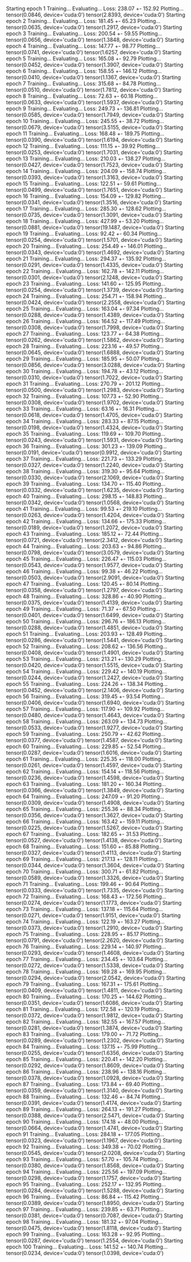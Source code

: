Starting epoch 1
Training...
Evaluating...
Loss: 238.07 +- 152.92
Plotting...
tensor(0.0846, device='cuda:0')
tensor(2.8393, device='cuda:0')
Starting epoch 2
Training...
Evaluating...
Loss: 181.45 +-  65.23
Plotting...
tensor(0.0635, device='cuda:0')
tensor(1.2917, device='cuda:0')
Starting epoch 3
Training...
Evaluating...
Loss: 200.54 +-  59.55
Plotting...
tensor(0.0656, device='cuda:0')
tensor(1.3848, device='cuda:0')
Starting epoch 4
Training...
Evaluating...
Loss: 147.77 +-  98.77
Plotting...
tensor(0.0741, device='cuda:0')
tensor(1.6257, device='cuda:0')
Starting epoch 5
Training...
Evaluating...
Loss: 165.08 +-  92.79
Plotting...
tensor(0.0452, device='cuda:0')
tensor(1.3907, device='cuda:0')
Starting epoch 6
Training...
Evaluating...
Loss: 158.55 +- 146.12
Plotting...
tensor(0.0410, device='cuda:0')
tensor(1.1367, device='cuda:0')
Starting epoch 7
Training...
Evaluating...
Loss: 315.68 +-  84.78
Plotting...
tensor(0.0510, device='cuda:0')
tensor(1.7812, device='cuda:0')
Starting epoch 8
Training...
Evaluating...
Loss:  72.63 +-  60.18
Plotting...
tensor(0.0633, device='cuda:0')
tensor(1.5937, device='cuda:0')
Starting epoch 9
Training...
Evaluating...
Loss: 249.73 +- 136.81
Plotting...
tensor(0.0585, device='cuda:0')
tensor(1.7949, device='cuda:0')
Starting epoch 10
Training...
Evaluating...
Loss: 245.55 +-  38.72
Plotting...
tensor(0.0679, device='cuda:0')
tensor(3.5155, device='cuda:0')
Starting epoch 11
Training...
Evaluating...
Loss: 168.48 +- 189.75
Plotting...
tensor(0.0390, device='cuda:0')
tensor(1.6194, device='cuda:0')
Starting epoch 12
Training...
Evaluating...
Loss: 111.15 +-  39.92
Plotting...
tensor(0.0253, device='cuda:0')
tensor(1.7031, device='cuda:0')
Starting epoch 13
Training...
Evaluating...
Loss: 210.03 +- 138.27
Plotting...
tensor(0.0427, device='cuda:0')
tensor(1.7523, device='cuda:0')
Starting epoch 14
Training...
Evaluating...
Loss: 204.09 +- 158.74
Plotting...
tensor(0.0393, device='cuda:0')
tensor(1.3163, device='cuda:0')
Starting epoch 15
Training...
Evaluating...
Loss: 122.51 +-  59.61
Plotting...
tensor(0.0499, device='cuda:0')
tensor(1.7651, device='cuda:0')
Starting epoch 16
Training...
Evaluating...
Loss: 154.09 +- 129.82
Plotting...
tensor(0.0341, device='cuda:0')
tensor(1.3516, device='cuda:0')
Starting epoch 17
Training...
Evaluating...
Loss: 285.30 +- 128.62
Plotting...
tensor(0.0735, device='cuda:0')
tensor(1.3091, device='cuda:0')
Starting epoch 18
Training...
Evaluating...
Loss: 427.99 +-  53.20
Plotting...
tensor(0.0881, device='cuda:0')
tensor(19.1487, device='cuda:0')
Starting epoch 19
Training...
Evaluating...
Loss:  92.42 +-  60.34
Plotting...
tensor(0.0254, device='cuda:0')
tensor(1.5701, device='cuda:0')
Starting epoch 20
Training...
Evaluating...
Loss: 254.49 +- 146.01
Plotting...
tensor(0.0343, device='cuda:0')
tensor(1.4692, device='cuda:0')
Starting epoch 21
Training...
Evaluating...
Loss: 294.37 +- 135.92
Plotting...
tensor(0.0291, device='cuda:0')
tensor(1.4335, device='cuda:0')
Starting epoch 22
Training...
Evaluating...
Loss: 162.78 +- 142.11
Plotting...
tensor(0.0301, device='cuda:0')
tensor(2.1248, device='cuda:0')
Starting epoch 23
Training...
Evaluating...
Loss: 141.60 +- 125.95
Plotting...
tensor(0.0254, device='cuda:0')
tensor(1.3739, device='cuda:0')
Starting epoch 24
Training...
Evaluating...
Loss: 254.71 +- 158.94
Plotting...
tensor(0.0424, device='cuda:0')
tensor(2.2558, device='cuda:0')
Starting epoch 25
Training...
Evaluating...
Loss: 163.04 +-  97.34
Plotting...
tensor(0.0288, device='cuda:0')
tensor(1.4389, device='cuda:0')
Starting epoch 26
Training...
Evaluating...
Loss: 164.52 +- 117.49
Plotting...
tensor(0.0308, device='cuda:0')
tensor(1.7998, device='cuda:0')
Starting epoch 27
Training...
Evaluating...
Loss: 123.77 +-  64.38
Plotting...
tensor(0.0262, device='cuda:0')
tensor(1.5862, device='cuda:0')
Starting epoch 28
Training...
Evaluating...
Loss: 223.16 +-  49.57
Plotting...
tensor(0.0645, device='cuda:0')
tensor(1.6888, device='cuda:0')
Starting epoch 29
Training...
Evaluating...
Loss: 185.95 +-  50.07
Plotting...
tensor(0.0856, device='cuda:0')
tensor(3.0288, device='cuda:0')
Starting epoch 30
Training...
Evaluating...
Loss: 194.78 +-  43.12
Plotting...
tensor(0.0310, device='cuda:0')
tensor(1.7022, device='cuda:0')
Starting epoch 31
Training...
Evaluating...
Loss: 270.79 +- 201.12
Plotting...
tensor(0.0500, device='cuda:0')
tensor(1.2983, device='cuda:0')
Starting epoch 32
Training...
Evaluating...
Loss: 107.73 +-  52.90
Plotting...
tensor(0.0308, device='cuda:0')
tensor(1.9702, device='cuda:0')
Starting epoch 33
Training...
Evaluating...
Loss:  63.16 +-  16.31
Plotting...
tensor(0.0618, device='cuda:0')
tensor(1.4705, device='cuda:0')
Starting epoch 34
Training...
Evaluating...
Loss: 283.33 +-  87.15
Plotting...
tensor(0.0198, device='cuda:0')
tensor(1.4324, device='cuda:0')
Starting epoch 35
Training...
Evaluating...
Loss: 119.69 +- 109.70
Plotting...
tensor(0.0243, device='cuda:0')
tensor(1.5931, device='cuda:0')
Starting epoch 36
Training...
Evaluating...
Loss: 301.23 +- 139.09
Plotting...
tensor(0.0191, device='cuda:0')
tensor(0.9912, device='cuda:0')
Starting epoch 37
Training...
Evaluating...
Loss: 221.73 +- 133.29
Plotting...
tensor(0.0327, device='cuda:0')
tensor(1.2240, device='cuda:0')
Starting epoch 38
Training...
Evaluating...
Loss: 319.30 +-  95.64
Plotting...
tensor(0.0330, device='cuda:0')
tensor(2.1069, device='cuda:0')
Starting epoch 39
Training...
Evaluating...
Loss: 134.70 +- 115.40
Plotting...
tensor(0.0332, device='cuda:0')
tensor(1.6235, device='cuda:0')
Starting epoch 40
Training...
Evaluating...
Loss: 298.15 +- 148.83
Plotting...
tensor(0.0342, device='cuda:0')
tensor(1.0568, device='cuda:0')
Starting epoch 41
Training...
Evaluating...
Loss:  99.53 +- 219.10
Plotting...
tensor(0.0263, device='cuda:0')
tensor(1.4204, device='cuda:0')
Starting epoch 42
Training...
Evaluating...
Loss: 134.66 +- 175.33
Plotting...
tensor(0.0189, device='cuda:0')
tensor(1.2072, device='cuda:0')
Starting epoch 43
Training...
Evaluating...
Loss: 185.12 +-  72.44
Plotting...
tensor(0.0721, device='cuda:0')
tensor(2.3412, device='cuda:0')
Starting epoch 44
Training...
Evaluating...
Loss: 203.63 +-  94.86
Plotting...
tensor(0.0798, device='cuda:0')
tensor(3.0579, device='cuda:0')
Starting epoch 45
Training...
Evaluating...
Loss: 226.47 +- 115.03
Plotting...
tensor(0.0543, device='cuda:0')
tensor(1.9577, device='cuda:0')
Starting epoch 46
Training...
Evaluating...
Loss:  99.38 +-  46.22
Plotting...
tensor(0.0503, device='cuda:0')
tensor(2.9091, device='cuda:0')
Starting epoch 47
Training...
Evaluating...
Loss: 120.45 +-  80.14
Plotting...
tensor(0.0358, device='cuda:0')
tensor(1.2797, device='cuda:0')
Starting epoch 48
Training...
Evaluating...
Loss: 328.86 +-  40.90
Plotting...
tensor(0.0375, device='cuda:0')
tensor(1.4139, device='cuda:0')
Starting epoch 49
Training...
Evaluating...
Loss:  71.37 +-  67.50
Plotting...
tensor(0.0401, device='cuda:0')
tensor(1.6499, device='cuda:0')
Starting epoch 50
Training...
Evaluating...
Loss: 296.76 +- 186.13
Plotting...
tensor(0.0288, device='cuda:0')
tensor(1.4851, device='cuda:0')
Starting epoch 51
Training...
Evaluating...
Loss: 203.93 +- 128.49
Plotting...
tensor(0.0286, device='cuda:0')
tensor(1.5441, device='cuda:0')
Starting epoch 52
Training...
Evaluating...
Loss: 208.62 +- 136.56
Plotting...
tensor(0.0408, device='cuda:0')
tensor(1.4901, device='cuda:0')
Starting epoch 53
Training...
Evaluating...
Loss: 213.21 +- 130.29
Plotting...
tensor(0.0420, device='cuda:0')
tensor(1.5515, device='cuda:0')
Starting epoch 54
Training...
Evaluating...
Loss: 229.42 +- 140.19
Plotting...
tensor(0.0244, device='cuda:0')
tensor(1.2427, device='cuda:0')
Starting epoch 55
Training...
Evaluating...
Loss: 224.26 +- 138.34
Plotting...
tensor(0.0452, device='cuda:0')
tensor(2.1406, device='cuda:0')
Starting epoch 56
Training...
Evaluating...
Loss: 319.45 +-  93.54
Plotting...
tensor(0.0406, device='cuda:0')
tensor(1.6940, device='cuda:0')
Starting epoch 57
Training...
Evaluating...
Loss: 117.90 +- 109.92
Plotting...
tensor(0.0480, device='cuda:0')
tensor(1.4643, device='cuda:0')
Starting epoch 58
Training...
Evaluating...
Loss: 263.09 +- 134.73
Plotting...
tensor(0.0533, device='cuda:0')
tensor(1.9277, device='cuda:0')
Starting epoch 59
Training...
Evaluating...
Loss: 250.79 +-  42.62
Plotting...
tensor(0.0377, device='cuda:0')
tensor(1.4587, device='cuda:0')
Starting epoch 60
Training...
Evaluating...
Loss: 229.85 +-  52.54
Plotting...
tensor(0.0287, device='cuda:0')
tensor(1.6016, device='cuda:0')
Starting epoch 61
Training...
Evaluating...
Loss: 225.35 +- 118.00
Plotting...
tensor(0.0261, device='cuda:0')
tensor(1.4597, device='cuda:0')
Starting epoch 62
Training...
Evaluating...
Loss: 154.14 +- 118.56
Plotting...
tensor(0.0236, device='cuda:0')
tensor(1.4598, device='cuda:0')
Starting epoch 63
Training...
Evaluating...
Loss: 181.20 +- 160.34
Plotting...
tensor(0.0366, device='cuda:0')
tensor(1.3849, device='cuda:0')
Starting epoch 64
Training...
Evaluating...
Loss: 247.09 +-  91.20
Plotting...
tensor(0.0309, device='cuda:0')
tensor(1.4908, device='cuda:0')
Starting epoch 65
Training...
Evaluating...
Loss: 255.36 +-  88.34
Plotting...
tensor(0.0356, device='cuda:0')
tensor(1.3627, device='cuda:0')
Starting epoch 66
Training...
Evaluating...
Loss: 163.42 +- 159.11
Plotting...
tensor(0.0225, device='cuda:0')
tensor(1.5267, device='cuda:0')
Starting epoch 67
Training...
Evaluating...
Loss: 182.65 +-  31.53
Plotting...
tensor(0.0527, device='cuda:0')
tensor(1.4138, device='cuda:0')
Starting epoch 68
Training...
Evaluating...
Loss: 151.60 +-  85.88
Plotting...
tensor(0.0327, device='cuda:0')
tensor(1.4113, device='cuda:0')
Starting epoch 69
Training...
Evaluating...
Loss: 217.13 +- 128.11
Plotting...
tensor(0.0344, device='cuda:0')
tensor(1.3604, device='cuda:0')
Starting epoch 70
Training...
Evaluating...
Loss: 300.71 +-  61.82
Plotting...
tensor(0.0589, device='cuda:0')
tensor(1.3326, device='cuda:0')
Starting epoch 71
Training...
Evaluating...
Loss: 199.46 +-  90.64
Plotting...
tensor(0.0333, device='cuda:0')
tensor(1.7335, device='cuda:0')
Starting epoch 72
Training...
Evaluating...
Loss: 168.43 +- 172.56
Plotting...
tensor(0.0274, device='cuda:0')
tensor(1.1773, device='cuda:0')
Starting epoch 73
Training...
Evaluating...
Loss: 137.18 +- 115.64
Plotting...
tensor(0.0271, device='cuda:0')
tensor(1.9151, device='cuda:0')
Starting epoch 74
Training...
Evaluating...
Loss: 122.19 +- 163.27
Plotting...
tensor(0.0373, device='cuda:0')
tensor(1.2910, device='cuda:0')
Starting epoch 75
Training...
Evaluating...
Loss: 228.95 +-  85.17
Plotting...
tensor(0.0791, device='cuda:0')
tensor(2.2620, device='cuda:0')
Starting epoch 76
Training...
Evaluating...
Loss: 229.14 +- 140.97
Plotting...
tensor(0.0293, device='cuda:0')
tensor(1.4608, device='cuda:0')
Starting epoch 77
Training...
Evaluating...
Loss: 234.45 +- 103.64
Plotting...
tensor(0.0272, device='cuda:0')
tensor(1.5338, device='cuda:0')
Starting epoch 78
Training...
Evaluating...
Loss: 169.28 +- 169.95
Plotting...
tensor(0.0294, device='cuda:0')
tensor(2.0542, device='cuda:0')
Starting epoch 79
Training...
Evaluating...
Loss: 167.31 +- 175.61
Plotting...
tensor(0.0409, device='cuda:0')
tensor(1.4811, device='cuda:0')
Starting epoch 80
Training...
Evaluating...
Loss: 170.25 +- 144.62
Plotting...
tensor(0.0351, device='cuda:0')
tensor(1.6086, device='cuda:0')
Starting epoch 81
Training...
Evaluating...
Loss: 172.58 +- 120.19
Plotting...
tensor(0.0372, device='cuda:0')
tensor(1.9812, device='cuda:0')
Starting epoch 82
Training...
Evaluating...
Loss: 182.55 +- 167.57
Plotting...
tensor(0.0281, device='cuda:0')
tensor(1.3874, device='cuda:0')
Starting epoch 83
Training...
Evaluating...
Loss: 179.00 +-  71.72
Plotting...
tensor(0.0289, device='cuda:0')
tensor(1.2302, device='cuda:0')
Starting epoch 84
Training...
Evaluating...
Loss: 137.15 +-  75.99
Plotting...
tensor(0.0255, device='cuda:0')
tensor(1.6356, device='cuda:0')
Starting epoch 85
Training...
Evaluating...
Loss: 220.41 +- 142.20
Plotting...
tensor(0.0292, device='cuda:0')
tensor(1.8609, device='cuda:0')
Starting epoch 86
Training...
Evaluating...
Loss: 238.96 +- 138.16
Plotting...
tensor(0.0378, device='cuda:0')
tensor(1.0928, device='cuda:0')
Starting epoch 87
Training...
Evaluating...
Loss: 173.84 +-  69.40
Plotting...
tensor(0.0359, device='cuda:0')
tensor(1.3140, device='cuda:0')
Starting epoch 88
Training...
Evaluating...
Loss: 132.46 +-  84.74
Plotting...
tensor(0.0391, device='cuda:0')
tensor(1.4174, device='cuda:0')
Starting epoch 89
Training...
Evaluating...
Loss: 264.13 +- 191.27
Plotting...
tensor(0.0388, device='cuda:0')
tensor(2.5471, device='cuda:0')
Starting epoch 90
Training...
Evaluating...
Loss: 174.18 +-  48.00
Plotting...
tensor(0.0664, device='cuda:0')
tensor(1.4741, device='cuda:0')
Starting epoch 91
Training...
Evaluating...
Loss: 284.18 +- 177.05
Plotting...
tensor(0.0323, device='cuda:0')
tensor(1.1967, device='cuda:0')
Starting epoch 92
Training...
Evaluating...
Loss: 349.38 +-  70.02
Plotting...
tensor(0.0545, device='cuda:0')
tensor(2.0208, device='cuda:0')
Starting epoch 93
Training...
Evaluating...
Loss:  57.70 +- 105.74
Plotting...
tensor(0.0380, device='cuda:0')
tensor(1.8568, device='cuda:0')
Starting epoch 94
Training...
Evaluating...
Loss: 225.56 +- 197.09
Plotting...
tensor(0.0298, device='cuda:0')
tensor(1.1757, device='cuda:0')
Starting epoch 95
Training...
Evaluating...
Loss: 252.17 +- 132.95
Plotting...
tensor(0.0284, device='cuda:0')
tensor(1.5288, device='cuda:0')
Starting epoch 96
Training...
Evaluating...
Loss:  86.84 +- 115.42
Plotting...
tensor(0.0389, device='cuda:0')
tensor(1.8950, device='cuda:0')
Starting epoch 97
Training...
Evaluating...
Loss: 239.85 +-  63.71
Plotting...
tensor(0.0381, device='cuda:0')
tensor(0.7087, device='cuda:0')
Starting epoch 98
Training...
Evaluating...
Loss: 181.32 +-  97.04
Plotting...
tensor(0.0475, device='cuda:0')
tensor(1.8118, device='cuda:0')
Starting epoch 99
Training...
Evaluating...
Loss: 163.28 +-  92.95
Plotting...
tensor(0.0287, device='cuda:0')
tensor(1.2554, device='cuda:0')
Starting epoch 100
Training...
Evaluating...
Loss: 141.52 +- 140.74
Plotting...
tensor(0.0234, device='cuda:0')
tensor(1.0398, device='cuda:0')